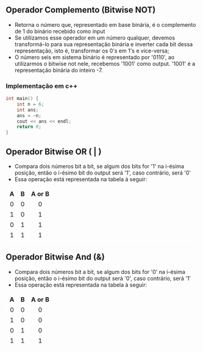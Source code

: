 <style>
table, td {
    margin-left: auto;
    margin-right: auto;
    text-align: center;
    border: solid 1px white;
}
.titulo {
    font-weight: bold;
}
</style>

## Operador Complemento (Bitwise NOT)
- Retorna o número que, representado em base binária, é o complemento de 1 do binário recebido como input
- Se utilizamos esse operador em um número qualquer, devemos transformá-lo para sua representação binária e inverter cada bit dessa representação, isto é, transformar os 0's em 1's e vice-versa;
- O número seis em sistema binário é representado por '0110', ao utilizarmos o bitwise not nele, recebemos '1001' como output. '1001' é a representação binária do inteiro -7.
###  Implementação em c++
```cpp
int main() {
    int n = 6;
    int ans;
    ans = ~n;
    cout << ans << endl;
    return 0;
}
```
## Operador Bitwise OR ( | )
- Compara dois números bit a bit, se algum dos bits for '1' na i-ésima posição, então o i-ésimo bit do output será '1', caso contrário, será '0'
- Essa operação está representada na tabela à seguir:
<table>
    <tr>
        <td class="titulo">A</td>   
        <td class="titulo">B</td>    
        <td class="titulo">A or B</td>
    </tr>
    <tr>
        <td>0</td>
        <td>0</td>
        <td>0</td>
    </tr>
    <tr>
        <td>1</td>
        <td>0</td>
        <td>1</td>
    </tr>
    <tr>
        <td>0</td>
        <td>1</td>
        <td>1</td>
    </tr>
    <tr>
        <td>1</td>
        <td>1</td>
        <td>1</td>
    </tr>
</table>

## Operador Bitwise And (&)
- Compara dois números bit a bit, se algum dos bits for '0' na i-ésima posição, então o i-ésimo bit do output será '0', caso contrário, será '1'
- Essa operação está representada na tabela à seguir:
<table>
    <tr>
        <td class="titulo">A</td>   
        <td class="titulo">B</td>    
        <td class="titulo">A or B</td>
    </tr>
    <tr>
        <td>0</td>
        <td>0</td>
        <td>0</td>
    </tr>
    <tr>
        <td>1</td>
        <td>0</td>
        <td>0</td>
    </tr>
    <tr>
        <td>0</td>
        <td>1</td>
        <td>0</td>
    </tr>
    <tr>
        <td>1</td>
        <td>1</td>
        <td>1</td>
    </tr>
</table>